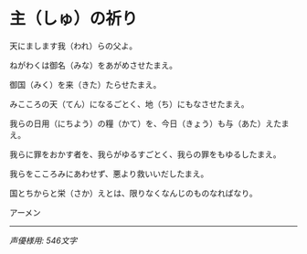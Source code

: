 # 主（しゅ）の祈り

天にまします我（われ）らの父よ。

ねがわくは御名（みな）をあがめさせたまえ。

御国（みく）を来（きた）たらせたまえ。

みこころの天（てん）になるごとく、地（ち）にもなさせたまえ。

我らの日用（にちよう）の糧（かて）を、今日（きょう）も与（あた）えたまえ。

我らに罪をおかす者を、我らがゆるすごとく、我らの罪をもゆるしたまえ。

我らをこころみにあわせず、悪より救いいだしたまえ。

国とちからと栄（さか）えとは、限りなくなんじのものなればなり。

アーメン

--------------------------------
*声優様用: 546文字*
